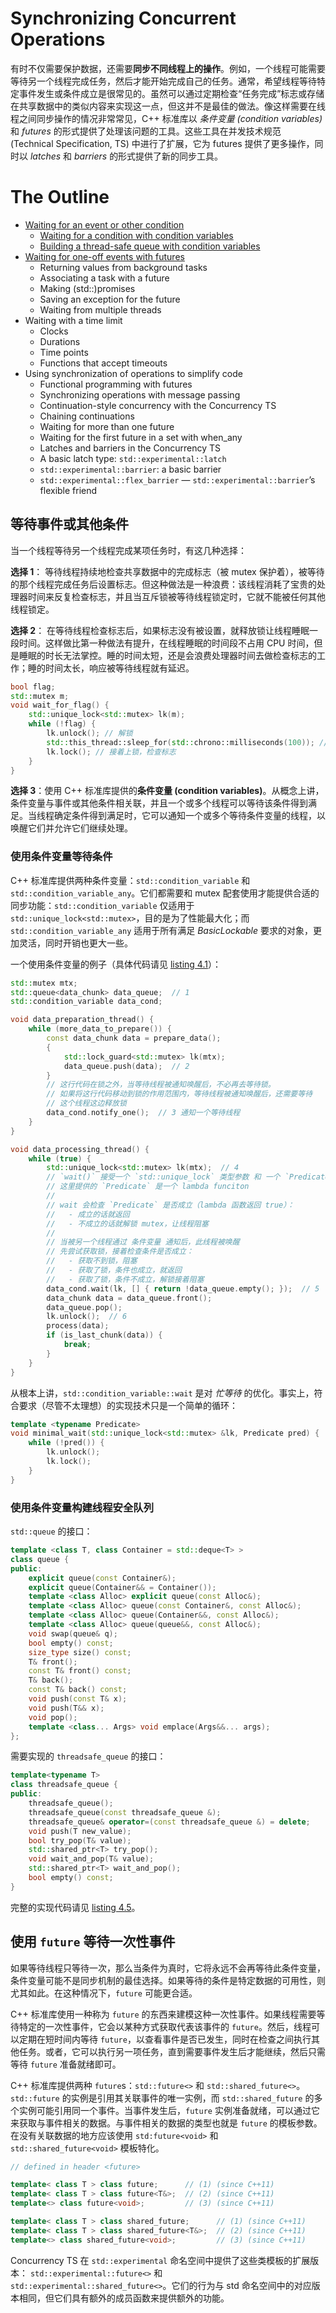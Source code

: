 # Synchronizing Concurrent Operations

有时不仅需要保护数据，还需要**同步不同线程上的操作**。例如，一个线程可能需要等待另一个线程完成任务，然后才能开始完成自己的任务。通常，希望线程等待特定事件发生或条件成立是很常见的。虽然可以通过定期检查“任务完成”标志或存储在共享数据中的类似内容来实现这一点，但这并不是最佳的做法。像这样需要在线程之间同步操作的情况非常常见，C++ 标准库以 *条件变量 (condition variables)* 和 *futures* 的形式提供了处理该问题的工具。这些工具在并发技术规范 (Technical Specification, TS) 中进行了扩展，它为 futures 提供了更多操作，同时以 *latches* 和 *barriers* 的形式提供了新的同步工具。

# The Outline
- [Waiting for an event or other condition](#等待事件或其他条件)
    - [Waiting for a condition with condition variables](#使用条件变量等待条件)
    - [Building a thread-safe queue with condition variables](#使用条件变量构建线程安全队列)
- [Waiting for one-off events with futures](#使用-future-等待一次性事件)
    - Returning values from background tasks
    - Associating a task with a future
    - Making (std::)promises
    - Saving an exception for the future
    - Waiting from multiple threads
- Waiting with a time limit
    - Clocks
    - Durations
    - Time points
    - Functions that accept timeouts
- Using synchronization of operations to simplify code
    - Functional programming with futures
    - Synchronizing operations with message passing
    - Continuation-style concurrency with the Concurrency TS
    - Chaining continuations
    - Waiting for more than one future
    - Waiting for the first future in a set with when_any
    - Latches and barriers in the Concurrency TS
    - A basic latch type: `std::experimental::latch`
    - `std::experimental::barrier`: a basic barrier
    - `std::experimental::flex_barrier` — `std::experimental::barrier`’s flexible friend

## 等待事件或其他条件
当一个线程等待另一个线程完成某项任务时，有这几种选择：

**选择 1**：
等待线程持续地检查共享数据中的完成标志（被 mutex 保护着），被等待的那个线程完成任务后设置标志。但这种做法是一种浪费：该线程消耗了宝贵的处理器时间来反复检查标志，并且当互斥锁被等待线程锁定时，它就不能被任何其他线程锁定。

**选择 2**：
在等待线程检查标志后，如果标志没有被设置，就释放锁让线程睡眠一段时间。这样做比第一种做法有提升，在线程睡眠的时间段不占用 CPU 时间，但是睡眠的时长无法掌控。睡的时间太短，还是会浪费处理器时间去做检查标志的工作；睡的时间太长，响应被等待线程就有延迟。
```cpp
bool flag;
std::mutex m;
void wait_for_flag() {
    std::unique_lock<std::mutex> lk(m);
    while (!flag) {
        lk.unlock(); // 解锁
        std::this_thread::sleep_for(std::chrono::milliseconds(100)); // 睡100毫秒
        lk.lock(); // 接着上锁，检查标志
    }
}
```

**选择 3**：使用 C++ 标准库提供的**条件变量 (condition variables)**。从概念上讲，条件变量与事件或其他条件相关联，并且一个或多个线程可以等待该条件得到满足。当线程确定条件得到满足时，它可以通知一个或多个等待条件变量的线程，以唤醒它们并允许它们继续处理。

### 使用条件变量等待条件
C++ 标准库提供两种条件变量：`std::condition_variable` 和 `std::condition_variable_any`。它们都需要和 mutex 配套使用才能提供合适的同步功能：`std::condition_variable` 仅适用于 `std::unique_lock<std::mutex>`，目的是为了性能最大化；而 `std::condition_variable_any` 适用于所有满足 *BasicLockable* 要求的对象，更加灵活，同时开销也更大一些。

一个使用条件变量的例子（具体代码请见 [listing 4.1](../../src/ch04_synchronizing_concurrent_operations/listing_4_1.cc)）：
```cpp
std::mutex mtx;
std::queue<data_chunk> data_queue;  // 1
std::condition_variable data_cond;

void data_preparation_thread() {
    while (more_data_to_prepare()) {
        const data_chunk data = prepare_data();
        {
            std::lock_guard<std::mutex> lk(mtx);
            data_queue.push(data);  // 2
        }
        // 这行代码在锁之外，当等待线程被通知唤醒后，不必再去等待锁。
        // 如果将这行代码移动到锁的作用范围内，等待线程被通知唤醒后，还需要等待
        // 这个线程这边释放锁
        data_cond.notify_one();  // 3 通知一个等待线程
    }
}

void data_processing_thread() {
    while (true) {
        std::unique_lock<std::mutex> lk(mtx);  // 4
        // `wait()` 接受一个 `std::unique_lock` 类型参数 和 一个 `Predicate` 类型参数
        // 这里提供的 `Predicate` 是一个 lambda funciton
        //
        // wait 会检查 `Predicate` 是否成立（lambda 函数返回 true）：
        //   - 成立的话就返回
        //   - 不成立的话就解锁 mutex，让线程阻塞
        //
        // 当被另一个线程通过 条件变量 通知后，此线程被唤醒
        // 先尝试获取锁，接着检查条件是否成立：
        //   - 获取不到锁，阻塞
        //   - 获取了锁，条件也成立，就返回
        //   - 获取了锁，条件不成立，解锁接着阻塞
        data_cond.wait(lk, [] { return !data_queue.empty(); });  // 5
        data_chunk data = data_queue.front();
        data_queue.pop();
        lk.unlock();  // 6
        process(data);
        if (is_last_chunk(data)) {
            break;
        }
    }
}
```

从根本上讲，`std::condition_variable::wait` 是对 *忙等待* 的优化。事实上，符合要求（尽管不太理想）的实现技术只是一个简单的循环：
```cpp
template <typename Predicate>
void minimal_wait(std::unique_lock<std::mutex> &lk, Predicate pred) {
    while (!pred()) {
        lk.unlock();
        lk.lock();
    }
}
```

### 使用条件变量构建线程安全队列
`std::queue` 的接口：
```cpp
template <class T, class Container = std::deque<T> >
class queue {
public:
    explicit queue(const Container&);
    explicit queue(Container&& = Container());
    template <class Alloc> explicit queue(const Alloc&);
    template <class Alloc> queue(const Container&, const Alloc&);
    template <class Alloc> queue(Container&&, const Alloc&);
    template <class Alloc> queue(queue&&, const Alloc&);
    void swap(queue& q);
    bool empty() const;
    size_type size() const;
    T& front();
    const T& front() const;
    T& back();
    const T& back() const;
    void push(const T& x);
    void push(T&& x);
    void pop();
    template <class... Args> void emplace(Args&&... args);
};
```

需要实现的 `threadsafe_queue` 的接口：
```cpp
template<typename T>
class threadsafe_queue {
public:
    threadsafe_queue();
    threadsafe_queue(const threadsafe_queue &);
    threadsafe_queue& operator=(const threadsafe_queue &) = delete;
    void push(T new_value);
    bool try_pop(T& value);
    std::shared_ptr<T> try_pop();
    void wait_and_pop(T& value);
    std::shared_ptr<T> wait_and_pop();
    bool empty() const;
}
```

完整的实现代码请见 [listing 4.5](../../src/ch04_synchronizing_concurrent_operations/listing_4_5.hpp)。

## 使用 `future` 等待一次性事件
如果等待线程只等待一次，那么当条件为真时，它将永远不会再等待此条件变量，条件变量可能不是同步机制的最佳选择。如果等待的条件是特定数据的可用性，则尤其如此。在这种情况下，`future` 可能更合适。

C++ 标准库使用一种称为 `future` 的东西来建模这种一次性事件。如果线程需要等待特定的一次性事件，它会以某种方式获取代表该事件的 `future`。然后，线程可以定期在短时间内等待 `future`，以查看事件是否已发生，同时在检查之间执行其他任务。或者，它可以执行另一项任务，直到需要事件发生后才能继续，然后只需等待 `future` 准备就绪即可。

C++ 标准库提供两种 `future`s：`std::future<>` 和 `std::shared_future<>`。`std::future` 的实例是引用其关联事件的唯一实例，而 `std::shared_future` 的多个实例可能引用同一个事件。当事件发生后，`future` 实例准备就绪，可以通过它来获取与事件相关的数据。与事件相关的数据的类型也就是 `future` 的模板参数。在没有关联数据的地方应该使用 `std:future<void>` 和 `std::shared_future<void>` 模板特化。

```cpp
// defined in header <future>

template< class T > class future;      // (1) (since C++11)
template< class T > class future<T&>;  // (2) (since C++11)
template<> class future<void>;         // (3) (since C++11)

template< class T > class shared_future;      // (1) (since C++11)
template< class T > class shared_future<T&>;  // (2) (since C++11)
template<> class shared_future<void>;         // (3) (since C++11)
```

Concurrency TS 在 `std::experimental` 命名空间中提供了这些类模板的扩展版本： `std::experimental::future<>` 和 `std::experimental::shared_future<>`。它们的行为与 std 命名空间中的对应版本相同，但它们具有额外的成员函数来提供额外的功能。